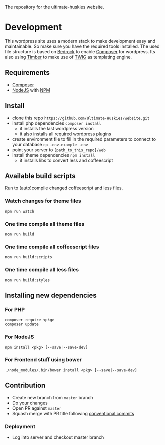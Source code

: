 The repository for the ultimate-huskies website.

# Development
This wordpress site uses a modern stack to make development easy and maintainable. So make sure you have the required tools installed. The used file structure is based on [Bedrock][bedrock_link] to enable [Composer][composer_link] for wordpress. Its also using [Timber][timber_link] to make use of [TWIG][twig_link] as templating engine.

## Requirements
- [Composer][composer_link]
- [NodeJS][node_link] with [NPM][npm_link]

## Install
- clone this repo `https://github.com/Ultimate-Huskies/website.git`
- install php dependencies `composer install`
    - it installs the last wordpress version 
    - it also installs all required wordpress plugins
- create environment file to fill in the required parameters to connect to your database `cp .env.example .env`
- point your server to `[path_to_this_repo]/web`
- install theme dependencies `npm install`
    - it installs libs to convert less and coffeescript 

## Available build scripts
Run to (auto)compile changed coffeescript and less files.

### Watch changes for theme files
```
npm run watch
```

### One time compile all theme files
```
nom run build
```

### One time compile all coffeescript files
```
nom run build:scripts
```

### One time compile all less files
```
nom run build:styles
```

## Installing new dependencies
### For PHP
```
composer require <pkg>
composer update
```

### For NodeJS
```
npm install <pkg> [--save|--save-dev]
```

### For Frontend stuff using bower
```
./node_modules/.bin/bower install <pkg> [--save|--save-dev]
```

## Contribution
- Create new branch from `master` branch
- Do your changes
- Open PR against `master`
- Squash merge with PR title following [conventional commits][conventional_commits]

### Deployment
- Log into server and checkout master branch

[composer_link]: https://getcomposer.org/doc/00-intro.md#globally
[node_link]: https://nodejs.org/
[npm_link]: https://www.npmjs.com/
[bedrock_link]: https://github.com/roots/bedrock
[timber_link]: https://github.com/jarednova/timber
[twig_link]: http://twig.sensiolabs.org/
[conventional_commits]: https://www.conventionalcommits.org/en/v1.0.0/
